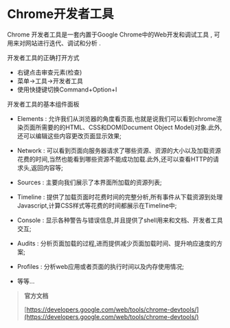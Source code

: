 # Chrome开发者工具

Chrome 开发者工具是一套内置于Google Chrome中的Web开发和调试工具 , 可用来对网站进行迭代、调试和分析 .

开发者工具的正确打开方式

* 右键点击审查元素\(检查\)
* 菜单-&gt;工具-&gt;开发者工具
* 使用快捷键切换Command+Option+I

开发者工具的基本组件面板

* Elements : 允许我们从浏览器的角度看页面,也就是说我们可以看到chrome渲染页面所需要的的HTML、CSS和DOM\(Document Object Model\)对象.此外,还可以编辑这些内容更改页面显示效果;

* Network : 可以看到页面向服务器请求了哪些资源、资源的大小以及加载资源花费的时间,当然也能看到哪些资源不能成功加载.此外,还可以查看HTTP的请求头,返回内容等;

* Sources : 主要向我们展示了本界面所加载的资源列表;

* Timeline : 提供了加载页面时花费时间的完整分析,所有事件从下载资源到处理Javascript,计算CSS样式等花费的时间都展示在Timeline中;

* Console : 显示各种警告与错误信息,并且提供了shell用来和文档、开发者工具交互;

* Audits : 分析页面加载的过程,进而提供减少页面加载时间、提升响应速度的方案;

* Profiles : 分析web应用或者页面的执行时间以及内存使用情况;

* 等等...

> **官方文档**
>
> [https://developers.google.com/web/tools/chrome-devtools/](https://developers.google.com/web/tools/chrome-devtools/)



